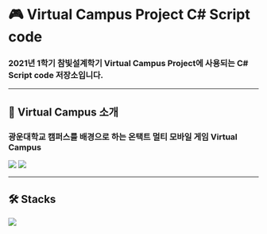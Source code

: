 # 🎮 Virtual Campus Project C# Script code

### 2021년 1학기 참빛설계학기 Virtual Campus Project에 사용되는 C# Script code 저장소입니다.   


---    
     


## :game_die: Virtual Campus 소개
### 광운대학교 캠퍼스를 배경으로 하는 온택트 멀티 모바일 게임 Virtual Campus    
       
<img src="../Virtual-Campus/image/playing1.gif" >

<img src="../Virtual-Campus/image/playing2.gif" >

---

## 🛠 Stacks

<img src="https://firebasestorage.googleapis.com/v0/b/mangoplate-a1a46.appspot.com/o/virtualcampus%20stacks%20upload%20.jpg?alt=media&token=a501e69d-482d-4a20-8cd4-525ecbcbbb99" >
